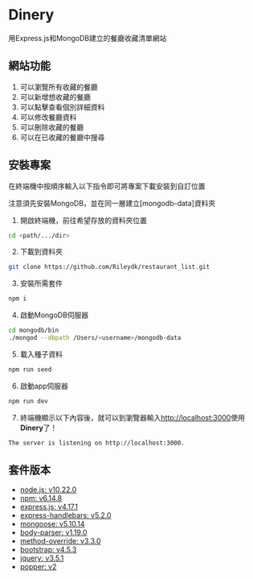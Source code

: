 # Dinery

用Express.js和MongoDB建立的餐廳收藏清單網站

## 網站功能

1. 可以瀏覽所有收藏的餐廳
2. 可以新增想收藏的餐廳
3. 可以點擊查看個別詳細資料
4. 可以修改餐廳資料
5. 可以刪除收藏的餐廳
6. 可以在已收藏的餐廳中搜尋

## 安裝專案

在終端機中按順序輸入以下指令即可將專案下載安裝到自訂位置

注意須先安裝MongoDB，並在同一層建立[mongodb-data]資料夾

1. 開啟終端機，前往希望存放的資料夾位置
  ```bash
  cd <path/.../dir>
  ```
2. 下載到資料夾
  ```bash
  git clone https://github.com/Rileydk/restaurant_list.git
  ```
3. 安裝所需套件
  ```bash
  npm i
  ```
4. 啟動MongoDB伺服器
  ```bash
  cd mongodb/bin
  ./mongod --dbpath /Users/<username>/mongodb-data
  ```
5. 載入種子資料
  ```bash
  npm run seed
  ```
6. 啟動app伺服器
  ```bash
  npm run dev
  ```
7. 終端機顯示以下內容後，就可以到瀏覽器輸入[http://localhost:3000](http://localhost:3000)使用**Dinery**了！
  ```bash
  The server is listening on http://localhost:3000.
  ```

## 套件版本

- [node.js: v10.22.0](https://nodejs.org/en/)
- [npm: v6.14.8](https://www.npmjs.com/)
- [express.js: v4.17.1](https://www.npmjs.com/package/express)
- [express-handlebars: v5.2.0](https://www.npmjs.com/package/express-handlebars)
- [mongoose: v5.10.14](https://www.npmjs.com/package/mongoose)
- [body-parser: v1.19.0](https://www.npmjs.com/search?q=body-parser)
- [method-override: v3.3.0](https://www.npmjs.com/package/method-override)
- [bootstrap: v4.5.3](https://getbootstrap.com/)
- [jquery: v3.5.1](https://jquery.com/download/)
- [popper: v2](https://popper.js.org/)
